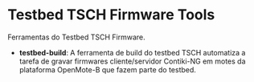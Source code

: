 # Testbed TSCH Firmware Tools

Ferramentas do Testbed TSCH Firmware.

* **testbed-build**: A ferramenta de build do testbed TSCH automatiza a tarefa de gravar firmwares cliente/servidor Contiki-NG em motes da plataforma OpenMote-B que fazem parte do testbed.